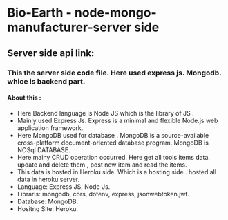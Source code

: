 <!-- cd Artrugrul\M-12\Final-assginment-12\Manufacturer-Website\manufacturer-website-server -->
<!-- cd ..\..\Windows -->

# Bio-Earth - node-mongo-manufacturer-server side

## Server side api link:

### This the server side code file. Here used express js. Mongodb. whice is backend part.

#### About this :

- Here Backend language is Node JS which is the library of JS .
- Mainly used Express Js. Express is a minimal and flexible Node.js web application framework.
- Here MongoDB used for database . MongoDB is a source-available cross-platform document-oriented database program. MongoDB is NOSql DATABASE.
- Here mainy CRUD operation occurred. Here get all tools items data. update and delete them , post new item and read the items.
- This data is hosted in Heroku side. Which is a hosting side . hosted all data in heroku server.
- Language: Express JS, Node Js.
- Libraris: mongodb, cors, dotenv, express, jsonwebtoken,jwt.
- Database: MongoDB.
- Hositng Site: Heroku.
